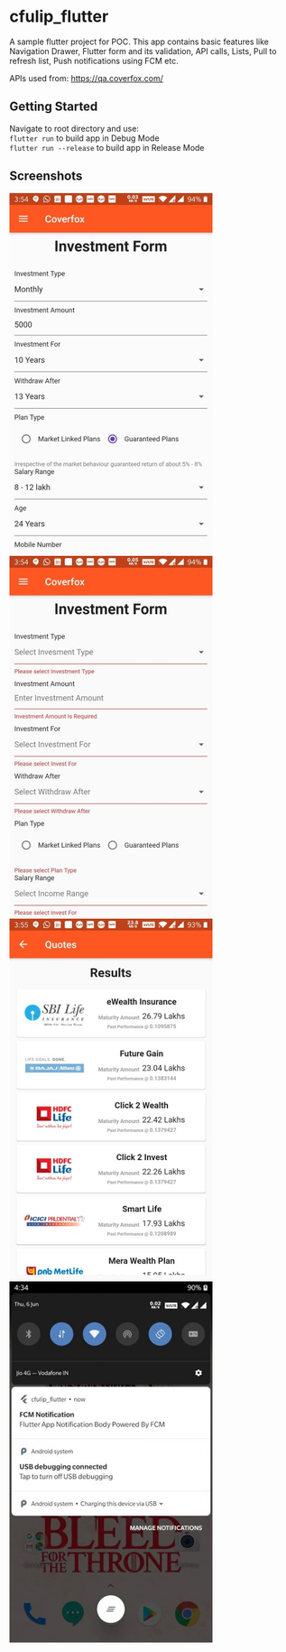 # cfulip_flutter

A sample flutter project for POC.
This app contains basic features like Navigation Drawer, Flutter form and its validation, API calls, Lists, Pull to refresh list, Push notifications using FCM etc.

APIs used from: https://qa.coverfox.com/


## Getting Started

Navigate to root directory and use: <br/>
`flutter run` to build app in Debug Mode<br/>
`flutter run --release`  to build app in Release Mode


## Screenshots

![Flutter form][Flutter form]
![Flutter form validation][Flutter form validation]
![Results page][Results page]
![Push notification][Push notification]

[Flutter form]: https://github.com/ashish-r/ashish-r.github.io/blob/master/resources/repos/cfulip_flutter/screenshots/Screenshot_20190606-155438.jpg
[Flutter form validation]: https://github.com/ashish-r/ashish-r.github.io/blob/master/resources/repos/cfulip_flutter/screenshots/Screenshot_20190606-155450.jpg
[Results page]: https://github.com/ashish-r/ashish-r.github.io/blob/master/resources/repos/cfulip_flutter/screenshots/Screenshot_20190606-155524.jpg
[Push notification]: https://github.com/ashish-r/ashish-r.github.io/blob/master/resources/repos/cfulip_flutter/screenshots/Screenshot_20190606-163437.jpg
